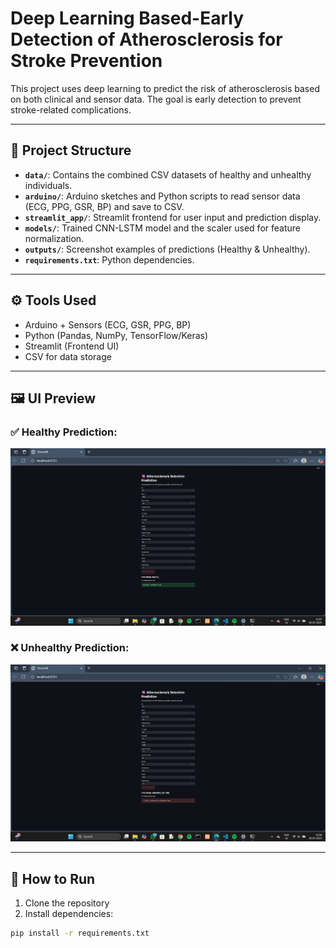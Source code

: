 #  Deep Learning Based-Early Detection of Atherosclerosis for Stroke Prevention

This project uses deep learning to predict the risk of atherosclerosis based on both clinical and sensor data. The goal is early detection to prevent stroke-related complications.

---

## 📂 Project Structure

- **`data/`**: Contains the combined CSV datasets of healthy and unhealthy individuals.
- **`arduino/`**: Arduino sketches and Python scripts to read sensor data (ECG, PPG, GSR, BP) and save to CSV.
- **`streamlit_app/`**: Streamlit frontend for user input and prediction display.
- **`models/`**: Trained CNN-LSTM model and the scaler used for feature normalization.
- **`outputs/`**: Screenshot examples of predictions (Healthy & Unhealthy).
- **`requirements.txt`**: Python dependencies.

---

## ⚙️ Tools Used

- Arduino + Sensors (ECG, GSR, PPG, BP)
- Python (Pandas, NumPy, TensorFlow/Keras)
- Streamlit (Frontend UI)
- CSV for data storage

---

## 🖼️ UI Preview

### ✅ Healthy Prediction:
![Healthy Output](outputs/Healthy.png)

### ❌ Unhealthy Prediction:
![Unhealthy Output](outputs/Unhealthy.png)

---

## 🚀 How to Run

1. Clone the repository
2. Install dependencies:

```bash
pip install -r requirements.txt
